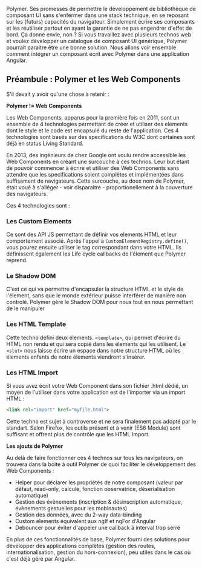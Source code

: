 Polymer. Ses promesses de permettre le développement de bibliothèque de composant UI sans s'enfermer dans une stack technique, en se reposant sur les (futurs) capacités du navigateur. Simplement écrire ses composants et les réutiliser partout en ayant la garantie de ne pas engendrer d'effet de bord. Ça donne envie, non ? Si vous travaillez avec plusieurs technos web et voulez développer un catalogue de composant UI générique, Polymer pourrait paraitre être une bonne solution.
Nous allons voir ensemble comment intégrer un composant écrit avec Polymer dans une application Angular.

## Préambule : Polymer et les Web Components

S'il devait y avoir qu'une chose à retenir :

**Polymer != Web Components**

Les Web Components, apparus pour la première fois en 2011, sont un ensemble de 4 technologies permettant de créer et utiliser des elements dont le style et le code est encapsulé du reste de l'application. Ces 4 technologies sont basés sur des specifications du W3C dont certaines sont déjà en status Living Standard.

En 2013, des ingénieurs de chez Google ont voulu rendre accessible les Web Components en créant une surcouche à ces technos. Leur but étant de pouvoir commencer à écrire et utiliser des Web Components sans attendre que les specifications soient complètes et implémentées dans suffisament de navigateurs. Cette surcouche, au doux nom de Polymer, était voué à s'alléger - voir disparaitre - proportionellement à la couverture des navigateurs.

Ces 4 technologies sont :

### Les Custom Elements
Ce sont des API JS permettant de définir vos elements HTML et leur comportement associé. Après l'appel à `CustomElementRegistry.define()`, vous pourez ensuite utiliser le tag correspondant dans votre HTML.
Ils définissent également les Life cycle callbacks de l'élement que Polymer reprend.

### Le Shadow DOM
C'est ce qui va permettre d'encapsuler la structure HTML et le style de l'élement, sans que le monde extérieur puisse interférer de manière non controlé.
Polymer gère le Shadow DOM pour nous tout en nous permettant de le manipuler

### Les HTML Template
Cette techno défini deux élements. `<template>`, qui permet d'écrire du HTML non rendu et qui sera copié dans les élements qui les utilisent. Le `<slot>` nous laisse écrire un espace dans notre structure HTML où les élements enfants de notre élements viendront s'insérer.

### Les HTML Import
Si vous avez écrit votre Web Component dans son fichier .html dédié, un moyen de l'utiliser dans votre application est de l'importer via un import HTML :
````HTML
<link rel="import" href="myfile.html">
````
Cette techno est sujet à controverse et ne sera finalement pas adopté par le standart. Selon Firefox, les outils présent et à venir (ES6 Module) sont suffisant et offrent plus de contrôle que les HTML Import.

**Les ajouts de Polymer**

Au delà de faire fonctionner ces 4 technos sur tous les navigateurs, on trouvera dans la boite à outil Polymer de quoi faciliter le développement des Web Components :
- Helper pour déclarer les propriétés de notre composant (valeur par défaut, read-only, calculé, fonction observatrice, déserialisation automatique)
- Gestion des évènements (inscription & désinscription automatique, évènements gestuelles pour les mobinautes)
- Gestion des données, avec du 2-way data-binding
- Custom elements équivalent aux ngIf et ngFor d'Angular
- Debouncer pour éviter d'appeler une callback à interval trop serré

En plus de ces fonctionnalités de base, Polymer fourni des solutions pour développer des applications complètes (gestion des routes, internationalisation, gestion du hors-connexion), peu utiles dans le cas où c'est déjà géré par Angular.